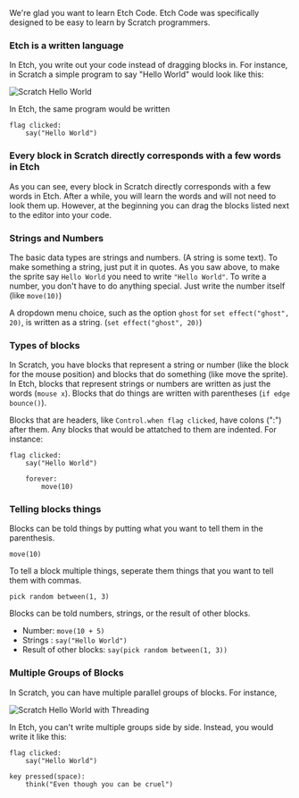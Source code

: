 We're glad you want to learn Etch Code. Etch Code was specifically designed to be easy to learn by Scratch programmers.

### Etch is a written language

In Etch, you write out your code instead of dragging blocks in. For instance, in Scratch a simple program to say "Hello World" would look like this:

![Scratch Hello World](images/scratch_hello_world.png)

In Etch, the same program would be written

	flag clicked:
		say("Hello World")
	
### Every block in Scratch directly corresponds with a few words in Etch

As you can see, every block in Scratch directly corresponds with a few words in Etch. After a while, you will learn the words and will not need to look them up. However, at the beginning you can drag the blocks listed next to the editor into your code.
	
### Strings and Numbers

The basic data types are strings and numbers. (A string is some text). To make something a string, just put it in quotes. As you saw above, to make the sprite say `Hello World` you need to write `"Hello World"`. To write a number, you don't have to do anything special. Just write the number itself (like `move(10)`)

A dropdown menu choice, such as the option `ghost` for `set effect("ghost", 20)`, is written as a string. (`set effect("ghost", 20)`)

### Types of blocks
	
In Scratch, you have blocks that represent a string or number (like the block for the mouse position) and blocks that do something (like move the sprite). In Etch, blocks that represent strings or numbers are written as just the words (`mouse x`). Blocks that do things are written with parentheses (`if edge bounce()`).

Blocks that are headers, like `Control.when flag clicked`, have colons (":") after them. Any blocks that would be attatched to them are indented. For instance:

	flag clicked:
		say("Hello World")
		
		forever:
			move(10)

### Telling blocks things
	
Blocks can be told things by putting what you want to tell them in the parenthesis.

	move(10)

To tell a block multiple things, seperate them things that you want to tell them with commas.

	pick random between(1, 3)

Blocks can be told numbers, strings, or the result of other blocks.

* Number: `move(10 + 5)`
* Strings : `say("Hello World")`
* Result of other blocks: `say(pick random between(1, 3))`

### Multiple Groups of Blocks

In Scratch, you can have multiple parallel groups of blocks. For instance,

![Scratch Hello World with Threading](images/scratch_hello_world_threading.png)

In Etch, you can't write multiple groups side by side. Instead, you would write it like this:

	flag clicked:
		say("Hello World")
 	
	key pressed(space):
		think("Even though you can be cruel")
